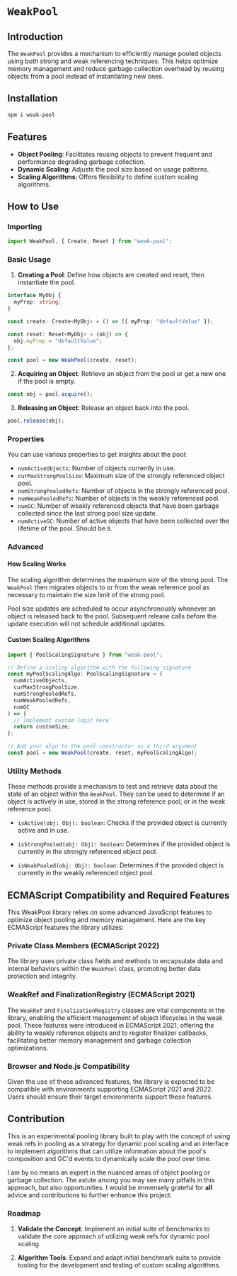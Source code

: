 # `WeakPool`

## Introduction

The `WeakPool` provides a mechanism to efficiently manage pooled objects using both strong and weak referencing techniques. This helps optimize memory management and reduce garbage collection overhead by reusing objects from a pool instead of instantiating new ones.

## Installation

```bash
npm i weak-pool
```

## Features

- **Object Pooling**: Facilitates reusing objects to prevent frequent and performance degrading garbage collection.
- **Dynamic Scaling**: Adjusts the pool size based on usage patterns.
- **Scaling Algorithms**: Offers flexibility to define custom scaling algorithms.

## How to Use

### Importing

```ts
import WeakPool, { Create, Reset } from "weak-pool";
```

### Basic Usage

1. **Creating a Pool**: Define how objects are created and reset, then instantiate the pool.

```ts
interface MyObj {
  myProp: string;
}

const create: Create<MyObj> = () => ({ myProp: "defaultValue" });

const reset: Reset<MyObj> = (obj) => {
  obj.myProp = "defaultValue";
};

const pool = new WeakPool(create, reset);
```

2. **Acquiring an Object**: Retrieve an object from the pool or get a new one if the pool is empty.

```ts
const obj = pool.acquire();
```

3. **Releasing an Object**: Release an object back into the pool.

```ts
pool.release(obj);
```

### Properties

You can use various properties to get insights about the pool:

- `numActiveObjects`: Number of objects currently in use.
- `curMaxStrongPoolSize`: Maximum size of the strongly referenced object pool.
- `numStrongPooledRefs`: Number of objects in the strongly referenced pool.
- `numWeakPooledRefs`: Number of objects in the weakly referenced pool.
- `numGC`: Number of weakly referenced objects that have been garbage collected since the last strong pool size update.
- `numActiveGC`: Number of active objects that have been collected over the lifetime of the pool. Should be `0`.

### Advanced

#### How Scaling Works

The scaling algorithm determines the maximum size of the strong pool. The `WeakPool` then migrates objects to or from the weak reference pool as necessary to maintain the size limit of the strong pool.

Pool size updates are scheduled to occur asynchronously whenever an object is released back to the pool. Subsequent release calls before the update execution will not schedule additional updates.

#### Custom Scaling Algorithms

```ts
import { PoolScalingSignature } from "weak-pool";

// Define a scaling algorithm with the following signature
const myPoolScalingAlgo: PoolScalingSignature = (
  numActiveObjects,
  curMaxStrongPoolSize,
  numStrongPooledRefs,
  numWeakPooledRefs,
  numGC
) => {
  // Implement custom logic here
  return customSize;
};

// Add your algo to the pool constructor as a third argument
const pool = new WeakPool(create, reset, myPoolScalingAlgo);
```

### Utility Methods

These methods provide a mechanism to test and retrieve data about the state of an object within the `WeakPool`. They can be used to determine if an object is actively in use, stored in the strong reference pool, or in the weak reference pool.

- `isActive(obj: Obj): boolean`: Checks if the provided object is currently active and in use.

- `isStrongPooled(obj: Obj): boolean`: Determines if the provided object is currently in the strongly referenced object pool.

- `isWeakPooled(obj: Obj): boolean`: Determines if the provided object is currently in the weakly referenced object pool.

## ECMAScript Compatibility and Required Features

This WeakPool library relies on some advanced JavaScript features to optimize object pooling and memory management. Here are the key ECMAScript features the library utilizes:

### Private Class Members (ECMAScript 2022)

The library uses private class fields and methods to encapsulate data and internal behaviors within the `WeakPool` class, promoting better data protection and integrity.

### WeakRef and FinalizationRegistry (ECMAScript 2021)

The `WeakRef` and `FinalizationRegistry` classes are vital components in the library, enabling the efficient management of object lifecycles in the weak pool. These features were introduced in ECMAScript 2021, offering the ability to weakly reference objects and to register finalizer callbacks, facilitating better memory management and garbage collection optimizations.

### Browser and Node.js Compatibility

Given the use of these advanced features, the library is expected to be compatible with environments supporting ECMAScript 2021 and 2022. Users should ensure their target environments support these features.

## Contribution

This is an experimental pooling library built to play with the concept of using weak refs in pooling as a strategy for dynamic pool scaling and an interface to implement algorithms that can utilize information about the pool's composition and GC'd events to dynamically scale the pool over time.

I am by no means an expert in the nuanced areas of object pooling or garbage collection. The astute among you may see many pitfalls in this approach, but also opportunities. I would be immensely grateful for **all** advice and contributions to further enhance this project.

### Roadmap

1. **Validate the Concept**: Implement an initial suite of benchmarks to validate the core approach of utilizing weak refs for dynamic pool scaling.

2. **Algorithm Tools**: Expand and adapt initial benchmark suite to provide tooling for the development and testing of custom scaling algorithms.
